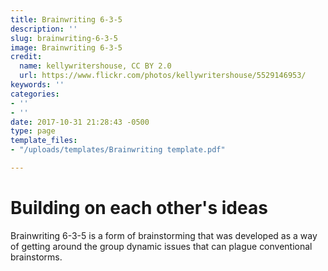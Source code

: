 ```yaml
---
title: Brainwriting 6-3-5
description: ''
slug: brainwriting-6-3-5
image: Brainwriting 6-3-5
credit:
  name: kellywritershouse, CC BY 2.0
  url: https://www.flickr.com/photos/kellywritershouse/5529146953/
keywords: ''
categories:
- ''
- ''
date: 2017-10-31 21:28:43 -0500
type: page
template_files:
- "/uploads/templates/Brainwriting template.pdf"

---
```

# Building on each other's ideas

Brainwriting 6-3-5 is a form of brainstorming that was developed as a way of getting around the group dynamic issues that can plague conventional brainstorms.
